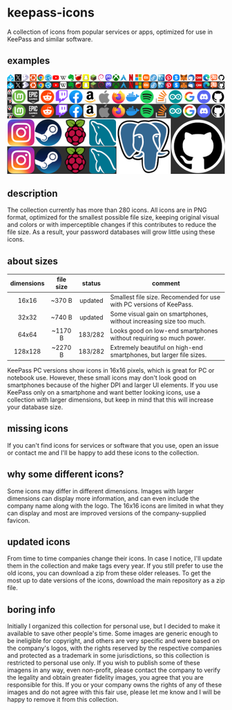 # keepass-icons
A collection of icons from popular services or apps, optimized for use in KeePass and similar software.

## examples
![Some example icons](/examples.png "Example icons")

## description
The collection currently has more than 280 icons. All icons are in PNG format, optimized for the smallest possible file size, keeping original visual and colors or with imperceptible changes if this contributes to reduce the file size. As a result, your password databases will grow little using these icons.

## about sizes
| dimensions | file size | status | comment                                                             |
|:----------:|:---------:|:------:|---------------------------------------------------------------------|
|    16x16   |   ~370 B  |updated | Smallest file size. Recomended for use with PC versions of KeePass. |
|    32x32   |   ~740 B  |updated | Some visual gain on smartphones, without increasing size too much.  |
|    64x64   |  ~1170 B  |183/282 | Looks good on low-end smartphones without requiring so much power.  |
|   128x128  |  ~2270 B  |183/282 | Extremely beautiful on high-end smartphones, but larger file sizes. |

KeePass PC versions show icons in 16x16 pixels, which is great for PC or notebook use. However, these small icons may don't look good on smartphones because of the higher DPI and larger UI elements. If you use KeePass only on a smartphone and want better looking icons, use a collection with larger dimensions, but keep in mind that this will increase your database size.

## missing icons
If you can't find icons for services or software that you use, open an issue or contact me and I'll be happy to add these icons to the collection.

## why some different icons?
Some icons may differ in different dimensions. Images with larger dimensions can display more information, and can even include the company name along with the logo. The 16x16 icons are limited in what they can display and most are improved versions of the company-supplied favicon.

## updated icons
From time to time companies change their icons. In case I notice, I'll update them in the collection and make tags every year. If you still prefer to use the old icons, you can download a zip from these older releases. To get the most up to date versions of the icons, download the main repository as a zip file.

## boring info
Initially I organized this collection for personal use, but I decided to make it available to save other people's time. Some images are generic enough to be ineligible for copyright, and others are very specific and were based on the company's logos, with the rights reserved by the respective companies and protected as a trademark in some jurisdictions, so this collection is restricted to personal use only. If you wish to publish some of these imagens in any way, even non-profit, please contact the company to verify the legality and obtain greater fidelity images, you agree that you are responsible for this. If you or your company owns the rights of any of these images and do not agree with this fair use, please let me know and I will be happy to remove it from this collection.